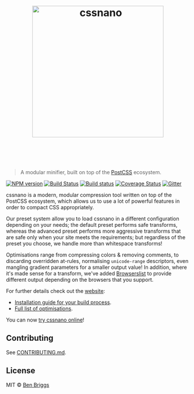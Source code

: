 <h1 align="center">
    <br>
    <img width="360" src="https://rawgit.com/cssnano/cssnano/master/media/logo.svg" alt="cssnano">
    <br>
    <br>
    <br>
</h1>

> A modular minifier, built on top of the [PostCSS](https://github.com/postcss/postcss) ecosystem.

[![NPM version](https://img.shields.io/npm/v/cssnano.svg)](https://www.npmjs.org/package/cssnano)
[![Build Status](https://travis-ci.org/cssnano/cssnano.svg?branch=master)](https://travis-ci.org/cssnano/cssnano)
[![Build status](https://ci.appveyor.com/api/projects/status/t1chyvhobtju7jy8/branch/master?svg=true)](https://ci.appveyor.com/project/cssnano/cssnano/branch/master) 
[![Coverage Status](https://coveralls.io/repos/github/cssnano/cssnano/badge.svg?branch=master)](https://coveralls.io/github/cssnano/cssnano?branch=master)
[![Gitter](https://img.shields.io/badge/Gitter-Join_the_PostCSS_chat-brightgreen.svg)](https://gitter.im/postcss/postcss)

cssnano is a modern, modular compression tool written on top of the PostCSS
ecosystem, which allows us to use a lot of powerful features in order to compact
CSS appropriately.

Our preset system allow you to load cssnano in a different configuration
depending on your needs; the default preset performs safe transforms, whereas
the advanced preset performs more aggressive transforms that are safe only when
your site meets the requirements; but regardless of the preset you choose, we
handle more than whitespace transforms!

Optimisations range from compressing colors & removing comments, to discarding
overridden at-rules, normalising `unicode-range` descriptors, even mangling
gradient parameters for a smaller output value! In addition, where it's made
sense for a transform, we've added [Browserslist](https://github.com/ai/browserslist)
to provide different output depending on the browsers that you support.

For further details check out the [website](http://cssnano.co/):

* [Installation guide for your build process](http://cssnano.co/guides/getting-started).
* [Full list of optimisations](http://cssnano.co/optimisations/).

You can now [try cssnano online](https://cssnano.co/playground/)!


## Contributing

See [CONTRIBUTING.md](CONTRIBUTING.md).


## License

MIT © [Ben Briggs](http://beneb.info)
